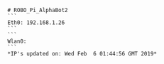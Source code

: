 
    # ROBO_Pi_AlphaBot2
    ```
    Eth0: 192.168.1.26
    ```
    ```
    Wlan0: 
    ```
    *IP's updated on: Wed Feb  6 01:44:56 GMT 2019*
    
